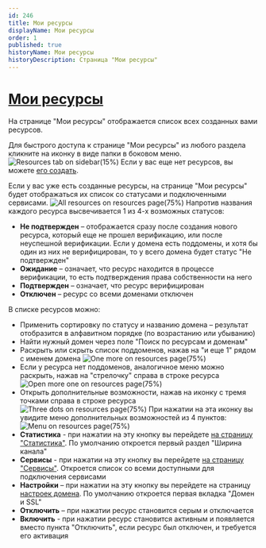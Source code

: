 ```yaml
---
id: 246
title: Мои ресурсы
displayName: Мои ресурсы
order: 1
published: true
historyName: Мои ресурсы
historyDescription: Страница "Мои ресурсы"
---
```


# [Мои ресурсы](my-resources-page)
На странице "Мои ресурсы" отображается список всех созданных вами ресурсов.

Для быстрого доступа к странице "Мои ресурсы" из любого раздела кликните на иконку в виде папки в боковом меню.
![Resources tab on sidebar(15%)](https://img.solarspace.pro/docs/resources-tab-on-sidebar.jpg "Вкладка 'Мои ресурсы' в боковом меню")
Если у вас еще нет ресурсов, вы можете [его создать]([205]).

Если у вас уже есть созданные ресурсы, на странице "Мои ресурсы" будет отображаться их список со статусами и подключенными сервисами.
![All resources on resources page(75%)](https://img.solarspace.pro/docs/all-resources-on-resources-page.jpg "Список ресурсов на странице 'Мои ресурсы'")
Напротив названия каждого ресурса высвечивается 1 из 4-х возможных статусов:
- **Не подтвержден** – отображается сразу после создания нового ресурса, который еще не прошел верификацию, или после неуспешной верификации. Если у домена есть поддомены, и хотя бы один из них не верифицирован, то у всего домена будет статус "Не подтвержден" </br>
- **Ожидание** – означает, что ресурс находится в процессе верификации, то есть подтверждения права собственности на него </br>
- **Подтвержден** – означает, что ресурс верифицирован </br>
- **Отключен** – ресурс со всеми доменами отключен </br>

В списке ресурсов можно: 
- Применить сортировку по статусу и названию домена – результат отобразится в алфавитном порядке (по возрастанию или убыванию) </br>
- Найти нужный домен через поле "Поиск по ресурсам и доменам" </br>
- Раскрыть или скрыть список поддоменов, нажав на "и еще 1" рядом с именем домена
![One more on resources page(75%)](https://img.solarspace.pro/docs/more-one-on-resources-page.jpg "Скрытый блок доменов на странице ресурсов")
- Если у ресурса нет поддоменов, аналогичное меню можно раскрыть, нажав на "стрелочку" справа в строке ресурса
![Open more one on resources page(75%)](https://img.solarspace.pro/docs/open-more-one-on-resources-page.jpg "Раскрытый блок доменов на странице ресурсов")
- Открыть дополнительные возможности, нажав на иконку с тремя точками справа в строке ресурса
![Three dots on resources page(75%)](https://img.solarspace.pro/docs/three-dots-on-resources-page.jpg "Иконка с тремя точками на странице ресурсов")
При нажатии на эта иконку вы увидите меню дополнительных возможностей из 4 пунктов:
![Menu on resources page(75%)](https://img.solarspace.pro/docs/menu-on-resources-page.jpg "Меню на странице ресурсов")
- **Статистика** - при нажатии на эту кнопку вы перейдете [на страницу "Статистика"]([235]). По умолчанию откроется первый раздел "Ширина канала" </br>
- **Сервисы** - при нажатии на эту кнопку вы перейдете [на страницу "Сервисы"]([248]). Откроется список со всеми доступными для подключения сервисами </br>
- **Настройки** – при нажатии на эту кнопку вы перейдете на страницу [настроек домена]([213]). По умолчанию откроется первая вкладка "Домен и SSL" </br>
- **Отключить** – при нажатии ресурс становится серым и отключается </br>
- **Включить** - при нажатии ресурс становится активным и появляется вместо пункта "Отключить", если ресурс был отключен, и требуется его активация